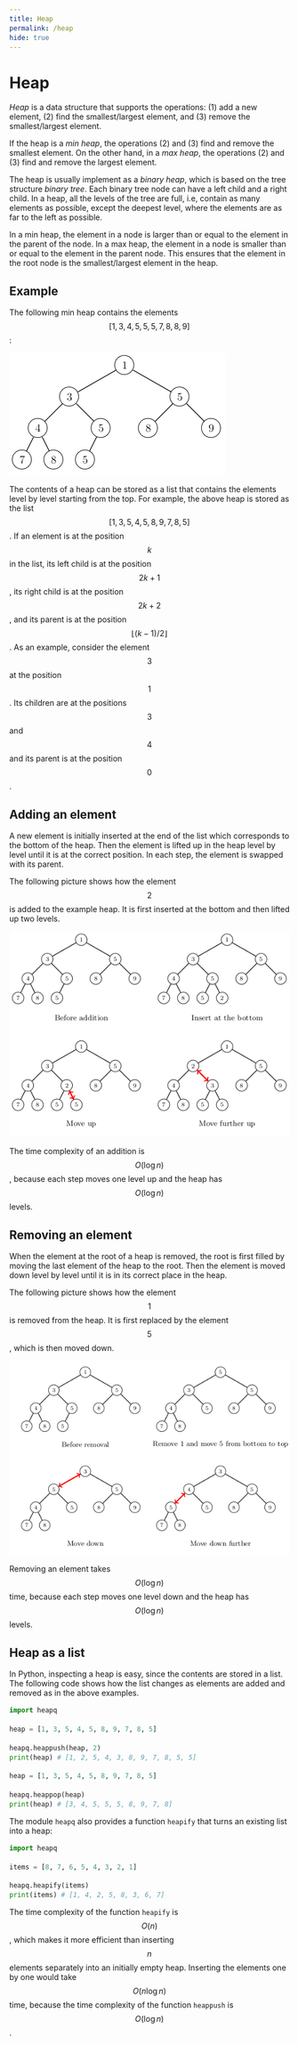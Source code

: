 ```yaml
---
title: Heap
permalink: /heap
hide: true
---
```


# Heap

_Heap_ is a data structure that supports the operations: (1) add a new element, (2) find the smallest/largest element, and (3) remove the smallest/largest element.

If the heap is a _min heap_, the operations (2) and (3) find and remove the smallest element. On the other hand, in a _max heap_, the operations (2) and (3) find and remove the largest element.

The heap is usually implement as a _binary heap_, which is based on the tree structure _binary tree_. Each binary tree node can have a left child and a right child. In a heap, all the levels of the tree are full, i.e, contain as many elements as possible, except the deepest level, where the elements are as far to the left as possible.

In a min heap, the element in a node is larger than or equal to the element in the parent of the node. In a max heap, the element in a node is smaller than or equal to the element in the parent node. This ensures that the element in the root node is the smallest/largest element in the heap.

## Example

The following min heap contains the elements $$[1,3,4,5,5,5,7,8,8,9]$$:

![](keko.png)

The contents of a heap can be stored as a list that contains the elements level by level starting from the top. For example, the above heap is stored as the list $$[1,3,5,4,5,8,9,7,8,5]$$. If an element is at the position $$k$$ in the list, its left child is at the position $$2k+1$$, its right child is at the position $$2k+2$$, and its parent is at the position $$\lfloor (k-1)/2 \rfloor$$. As an example, consider the element $$3$$ at the position $$1$$. Its children are at the positions $$3$$ and $$4$$ and its parent is at the position $$0$$.

## Adding an element

A new element is initially inserted at the end of the list which corresponds to the bottom of the heap. Then the element is lifted up in the heap level by level until it is at the correct position. In each step, the element is swapped with its parent.

The following picture shows how the element $$2$$ is added to the example heap. It is first inserted at the bottom and then lifted up two levels.

![](heap-add.png)

The time complexity of an addition is $$O(\log n)$$, because each step moves one level up and the heap has $$O(\log n)$$ levels.

## Removing an element

When the element at the root of a heap is removed, the root is first filled by moving the last element of the heap to the root. Then the element is moved down level by level until it is in its correct place in the heap.

The following picture shows how the element $$1$$ is removed from the heap. It is first replaced by the element $$5$$, which is then moved down.

![](heap-remove.png)

Removing an element takes $$O(\log n)$$ time, because each step moves one level down and the heap has $$O(\log n)$$ levels.

## Heap as a list

In Python, inspecting a heap is easy, since the contents are stored in a list. The following code shows how the list changes as elements are added and removed as in the above examples.

```python
import heapq

heap = [1, 3, 5, 4, 5, 8, 9, 7, 8, 5]

heapq.heappush(heap, 2)
print(heap) # [1, 2, 5, 4, 3, 8, 9, 7, 8, 5, 5]

heap = [1, 3, 5, 4, 5, 8, 9, 7, 8, 5]

heapq.heappop(heap)
print(heap) # [3, 4, 5, 5, 5, 8, 9, 7, 8]
```

The module `heapq` also provides a function `heapify` that turns an existing list into a heap:

```python
import heapq

items = [8, 7, 6, 5, 4, 3, 2, 1]

heapq.heapify(items)
print(items) # [1, 4, 2, 5, 8, 3, 6, 7]
```

The time complexity of the function `heapify` is $$O(n)$$, which makes it more efficient than inserting $$n$$ elements separately into an initially empty heap. Inserting the elements one by one would take $$O(n \log n)$$ time, because the time complexity of the function `heappush` is $$O(\log n)$$.
